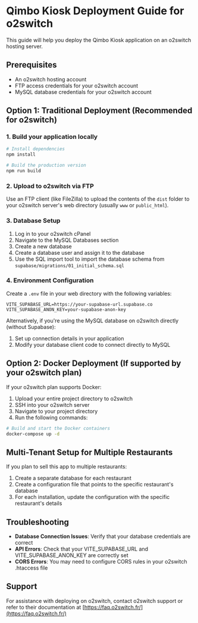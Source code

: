 
# Qimbo Kiosk Deployment Guide for o2switch

This guide will help you deploy the Qimbo Kiosk application on an o2switch hosting server.

## Prerequisites

- An o2switch hosting account
- FTP access credentials for your o2switch account
- MySQL database credentials for your o2switch account

## Option 1: Traditional Deployment (Recommended for o2switch)

### 1. Build your application locally

```bash
# Install dependencies
npm install

# Build the production version
npm run build
```

### 2. Upload to o2switch via FTP

Use an FTP client (like FileZilla) to upload the contents of the `dist` folder to your o2switch server's web directory (usually `www` or `public_html`).

### 3. Database Setup

1. Log in to your o2switch cPanel
2. Navigate to the MySQL Databases section
3. Create a new database
4. Create a database user and assign it to the database
5. Use the SQL import tool to import the database schema from `supabase/migrations/01_initial_schema.sql`

### 4. Environment Configuration

Create a `.env` file in your web directory with the following variables:

```
VITE_SUPABASE_URL=https://your-supabase-url.supabase.co
VITE_SUPABASE_ANON_KEY=your-supabase-anon-key
```

Alternatively, if you're using the MySQL database on o2switch directly (without Supabase):
1. Set up connection details in your application
2. Modify your database client code to connect directly to MySQL

## Option 2: Docker Deployment (If supported by your o2switch plan)

If your o2switch plan supports Docker:

1. Upload your entire project directory to o2switch
2. SSH into your o2switch server
3. Navigate to your project directory
4. Run the following commands:

```bash
# Build and start the Docker containers
docker-compose up -d
```

## Multi-Tenant Setup for Multiple Restaurants

If you plan to sell this app to multiple restaurants:

1. Create a separate database for each restaurant
2. Create a configuration file that points to the specific restaurant's database
3. For each installation, update the configuration with the specific restaurant's details

## Troubleshooting

- **Database Connection Issues**: Verify that your database credentials are correct
- **API Errors**: Check that your VITE_SUPABASE_URL and VITE_SUPABASE_ANON_KEY are correctly set
- **CORS Errors**: You may need to configure CORS rules in your o2switch .htaccess file

## Support

For assistance with deploying on o2switch, contact o2switch support or refer to their documentation at [https://faq.o2switch.fr/](https://faq.o2switch.fr/)
